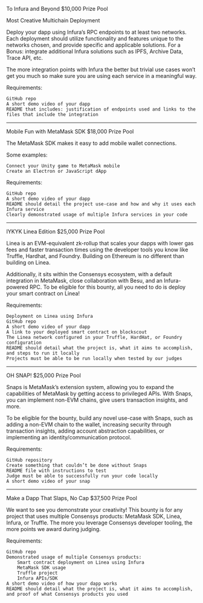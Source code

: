 
To Infura and Beyond
$10,000 Prize Pool


Most Creative Multichain Deployment

 

Deploy your dapp using Infura’s RPC endpoints to at least two networks. Each deployment should utilize functionality and features unique to the networks chosen, and provide specific and applicable solutions. For a Bonus: integrate additional Infura solutions such as IPFS, Archive Data, Trace API, etc.

 

The more integration points with Infura the better but trivial use cases won’t get you much so make sure you are using each service in a meaningful way.

 

Requirements:

    GitHub repo
    A short demo video of your dapp
    README that includes: justification of endpoints used and links to the files that include the integration

_____________________________________________________________________________


Mobile Fun with MetaMask SDK
$18,000 Prize Pool




The MetaMask SDK makes it easy to add mobile wallet connections.


Some examples:

    Connect your Unity game to MetaMask mobile
    Create an Electron or JavaScript dApp

Requirements:

    GitHub repo
    A short demo video of your dapp
    README should detail the project use-case and how and why it uses each Infura service
    Clearly demonstrated usage of multiple Infura services in your code


_____________________________________________________________________________



IYKYK Linea Edition
$25,000 Prize Pool





Linea is an EVM-equivalent zk-rollup that scales your dapps with lower gas fees and faster transaction times using the developer tools you know like Truffle, Hardhat, and Foundry. Building on Ethereum is no different than building on Linea.


Additionally, it sits within the Consensys ecosystem, with a default integration in MetaMask, close collaboration with Besu, and an Infura-powered RPC. To be eligible for this bounty, all you need to do is deploy your smart contract on Linea!


Requirements:

    Deployment on Linea using Infura
    GitHub repo
    A short demo video of your dapp
    A link to your deployed smart contract on blockscout
    The Linea network configured in your Truffle, HardHat, or Foundry configuration
    README should detail what the project is, what it aims to accomplish, and steps to run it locally
    Projects must be able to be run locally when tested by our judges



_____________________________________________________________________________



OH SNAP!
$25,000 Prize Pool





Snaps is MetaMask’s extension system, allowing you to expand the capabilities of MetaMask by getting access to privileged APIs. With Snaps, you can implement non-EVM chains, give users transaction insights, and more.

 

To be eligible for the bounty, build any novel use-case with Snaps, such as adding a non-EVM chain to the wallet, increasing security through transaction insights, adding account abstraction capabilities, or implementing an identity/communication protocol.

Requirements:

    GitHub repository
    Create something that couldn’t be done without Snaps
    README file with instructions to test
    Judge must be able to successfully run your code locally
    A short demo video of your snap



_____________________________________________________________________________



Make a Dapp That Slaps, No Cap
$37,500 Prize Pool




We want to see you demonstrate your creativity! This bounty is for any project that uses multiple Consensys products: MetaMask SDK, Linea, Infura, or Truffle. The more you leverage Consensys developer tooling, the more points we award during judging.

 

Requirements:

    GitHub repo
    Demonstrated usage of multiple Consensys products:
        Smart contract deployment on Linea using Infura
        MetaMask SDK usage
        Truffle project
        Infura APIs/SDK
    A short demo video of how your dapp works
    README should detail what the project is, what it aims to accomplish, and proof of what Consensys products you used

